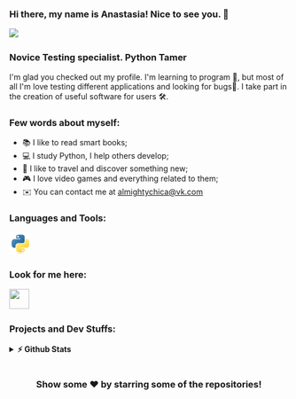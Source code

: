 ### Hi there, my name is Anastasia! Nice to see you. 👋

![](https://komarev.com/ghpvc/?username=almightychica)
### Novice Testing specialist. Python Tamer
I'm glad you checked out my profile. I'm learning to program 🐍, but most of all I'm love testing different applications and looking for bugs🐛. I take part in the creation of useful software for users 🛠️.

### Few words about myself:

* 📚 I like to read smart books; 
* 💻 I study Python, I help others develop; 
* 🌄 I like to travel and discover something new; 
* 🎮 I love video games and everything related to them;
* ✉️  You can contact me at [almightychica@vk.com](mailto:almightychica@@vk.com)

### Languages and Tools:

<a href="https://www.python.org" target="_blank" rel="noreferrer"> <img src="https://raw.githubusercontent.com/devicons/devicon/master/icons/python/python-original.svg" alt="python" width="40" height="40"/> </a> </p>

### Look for me here:

<p align="left"> 
<a href="https://vk.com/almightychica" target="_blank" rel="noreferrer"><img src="https://upload.wikimedia.org/wikipedia/commons/thumb/f/f3/VK_Compact_Logo_%282021-present%29.svg/2048px-VK_Compact_Logo_%282021-present%29.svg.png" width="36" height="36" /></a>  

### Projects and Dev Stuffs:

<details>	
  <summary><b>⚡ Github Stats</b></summary>

  <br />
  <img height="180em" src="https://github-readme-stats.vercel.app/api?username=almightychica&show_icons=true&hide_border=true&&count_private=true&include_all_commits=true" />
  <img height="180em" src="https://github-readme-stats.vercel.app/api/top-langs/?username=almightychica&exclude_repo=KNN-Image-Classification&show_icons=true&hide_border=true&layout=compact&langs_count=8"/>
</details>


#

<div align="center">

### Show some ❤️ by starring some of the repositories!

</div>

